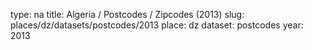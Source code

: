 type: na
title: Algeria / Postcodes / Zipcodes (2013)
slug: places/dz/datasets/postcodes/2013
place: dz
dataset: postcodes
year: 2013
